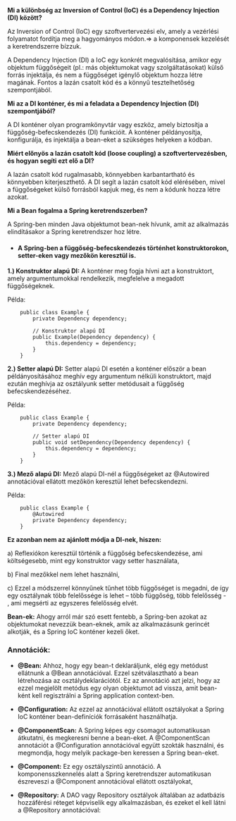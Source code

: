**Mi a különbség az Inversion of Control (IoC) és a Dependency Injection (DI) között?**

Az Inversion of Control (IoC) egy szoftvertervezési elv, amely a vezérlési folyamatot fordítja meg a hagyományos módon.=>
a komponensek kezelését a keretrendszerre bízzuk.

A Dependency Injection (DI) a IoC egy konkrét megvalósítása, amikor egy objektum függőségeit (pl.: más objektumokat vagy szolgáltatásokat) 
külső forrás injektálja, és nem a függőséget igénylő objektum hozza létre magának. Fontos a lazán csatolt kód és a könnyű tesztelhetőség szempontjából.

**Mi az a DI konténer, és mi a feladata a Dependency Injection (DI) szempontjából?**

A DI konténer olyan programkönyvtár vagy eszköz, amely biztosítja a függőség-befecskendezés (DI) funkcióit. A konténer példányosítja, konfigurálja, és injektálja a bean-eket a szükséges helyeken a kódban.

**Miért előnyös a lazán csatolt kód (loose coupling) a szoftvertervezésben, és hogyan segíti ezt elő a DI?**

A lazán csatolt kód rugalmasabb, könnyebben karbantartható és könnyebben kiterjeszthető. A DI segít a lazán csatolt kód elérésében, mivel a függőségeket külső forrásból kapjuk meg, és nem a kódunk hozza létre azokat.

**Mi a Bean fogalma a Spring keretrendszerben?**

A Spring-ben minden Java objektumot bean-nek hívunk, amit az alkalmazás elindításakor a Spring keretrendszer hoz létre.

- #### A Spring-ben a függőség-befecskendezés történhet konstruktorokon, setter-eken vagy mezőkön keresztül is.

**1.) Konstruktor alapú DI:** A konténer meg fogja hívni azt a konstruktort, amely argumentumokkal rendelkezik, megfelelve a megadott függőségeknek. 

Példa:

        public class Example {
            private Dependency dependency;
        
            // Konstruktor alapú DI
            public Example(Dependency dependency) {
                this.dependency = dependency;
            }
        }

**2.) Setter alapú DI:** Setter alapú DI esetén a konténer először a bean példányosításához meghív egy argumentum nélküli konstruktort, 
majd ezután meghívja az osztályunk setter metódusait a függőség befecskendezéséhez. 

Példa:

        public class Example {
            private Dependency dependency;
        
            // Setter alapú DI
            public void setDependency(Dependency dependency) {
                this.dependency = dependency;
            }
        }

**3.) Mező alapú DI:** Mező alapú DI-nél a függőségeket az @Autowired annotációval ellátott mezőkön keresztül lehet befecskendezni. 

Példa:

        public class Example {
            @Autowired
            private Dependency dependency;
        }

**Ez azonban nem az ajánlott módja a DI-nek, hiszen:**

a) Reflexiókon keresztül történik a függőség befecskendezése, ami költségesebb, mint egy konstruktor vagy setter használata,

b) Final mezőkkel nem lehet használni,

c) Ezzel a módszerrel könnyűnek tűnhet több függőséget is megadni, de így egy osztálynak több felelőssége is lehet – több függőség, több felelősség - , ami megsérti az egyszeres felelősség elvét.

**Bean-ek:** Ahogy arról már szó esett fentebb, a Spring-ben azokat az objektumokat nevezzük bean-eknek, amik az alkalmazásunk gerincét alkotják, és a Spring IoC konténer kezeli őket.

### Annotációk:

- **@Bean:** Ahhoz, hogy egy bean-t deklaráljunk, elég egy metódust ellátnunk a @Bean annotációval. Ezzel szétválasztható a bean létrehozása az osztálydeklarációtól. Ez az annotáció azt jelzi, hogy az ezzel megjelölt metódus egy olyan objektumot ad vissza, amit bean-ként kell regisztrálni a Spring application context-ben.

- **@Configuration:** Az ezzel az annotációval ellátott osztályokat a Spring IoC konténer bean-definíciók forrásaként használhatja.

- **@ComponentScan:** A Spring képes egy csomagot automatikusan átkutatni, és megkeresni benne a bean-eket. A @ComponentScan annotációt a @Configuration annotációval együtt szokták használni, és megmondja, hogy melyik package-ben keressen a Spring bean-eket.

- **@Component:** Ez egy osztályszintű annotáció. A komponensszkennelés alatt a Spring keretrendszer automatikusan észreveszi a @Component annotációval ellátott osztályokat,

- **@Repository:** A DAO vagy Repository osztályok általában az adatbázis hozzáférési réteget képviselik egy alkalmazásban, és ezeket el kell látni a @Repository annotációval:






